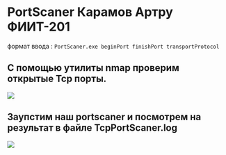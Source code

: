 # PortScaner Карамов Артру ФИИТ-201
формат ввода :
 ``` PortScaner.exe beginPort finishPort transportProtocol ```
## С помощью утилиты nmap проверим открытые Tcp порты.
![](https://pp.userapi.com/c847019/v847019353/e506/X6c8s4RKiTk.jpg)

## Заупстим наш portscaner и посмотрем на результат в файле TcpPortScaner.log
![](https://sun9-7.userapi.com/c830409/v830409353/c0b68/eL1FF4MYMcg.jpg)
